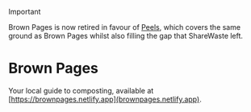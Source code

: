 > [!IMPORTANT]  
> Brown Pages is now retired in favour of [Peels](https://github.com/dnywh/peels), which covers the same ground as Brown Pages whilst also filling the gap that ShareWaste left.

# Brown Pages

Your local guide to composting, available at [https://brownpages.netlify.app](brownpages.netlify.app).
